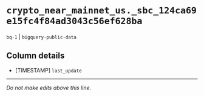 # `crypto_near_mainnet_us._sbc_124ca69e15fc4f84ad3043c56ef628ba`
`bq-1` | `bigquery-public-data`

## Column details
* [TIMESTAMP] `last_update`

-------------------------------------------------------------------------------
*Do not make edits above this line.*
